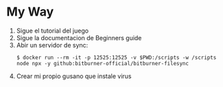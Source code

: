 # My Way

1. Sigue el tutorial del juego
2. Sigue la documentacion de Beginners guide
3. Abir un servidor de sync:
   ```shell
   $ docker run --rm -it -p 12525:12525 -v $PWD:/scripts -w /scripts node npx -y github:bitburner-official/bitburner-filesync
   ```
5. Crear mi propio gusano que instale virus

